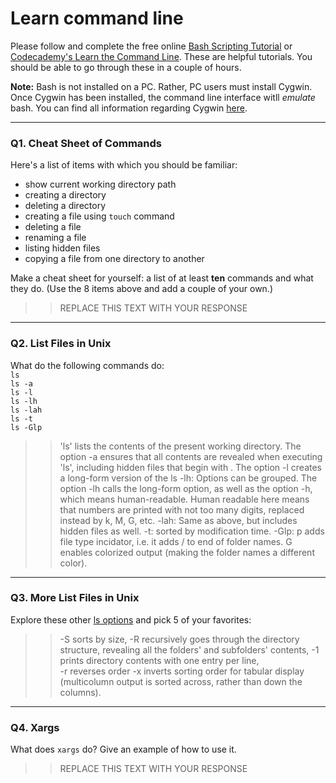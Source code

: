 # Learn command line

Please follow and complete the free online [Bash Scripting Tutorial](https://ryanstutorials.net/bash-scripting-tutorial/) or [Codecademy's Learn the Command Line](https://www.codecademy.com/learn/learn-the-command-line). These are helpful tutorials. You should be able to go through these in a couple of hours.

**Note:** Bash is not installed on a PC. Rather, PC users must install Cygwin. Once Cygwin has been installed, the command line interface witll _emulate_ bash. You can find all information regarding Cygwin [here](https://www.cygwin.com/).

---

### Q1.  Cheat Sheet of Commands  

Here's a list of items with which you should be familiar:  
* show current working directory path
* creating a directory
* deleting a directory
* creating a file using `touch` command
* deleting a file
* renaming a file
* listing hidden files
* copying a file from one directory to another

Make a cheat sheet for yourself: a list of at least **ten** commands and what they do.  (Use the 8 items above and add a couple of your own.)  

> > REPLACE THIS TEXT WITH YOUR RESPONSE

---

### Q2.  List Files in Unix   

What do the following commands do:  
`ls`  
`ls -a`  
`ls -l`  
`ls -lh`  
`ls -lah`  
`ls -t`  
`ls -Glp`  

> > 'ls' lists the contents of the present working directory.
> > The option -a ensures that all contents are revealed when executing 'ls', including hidden files that begin with . 
> > The option -l creates a long-form version of the ls
> > -lh: Options can be grouped. The option -lh calls the long-form option, as well as the option -h, which means human-readable. Human readable here means that numbers are printed with not too many digits, replaced instead by k, M, G, etc. 
> > -lah: Same as above, but includes hidden files as well.
> > -t: sorted by modification time.
> > -Glp: p adds file type incidator, i.e. it adds / to end of folder names. G enables colorized output (making the folder names a different color). 
  

---

### Q3.  More List Files in Unix  

Explore these other [ls options](http://www.techonthenet.com/unix/basic/ls.php) and pick 5 of your favorites:

> > -S sorts by size,
> > -R recursively goes through the directory structure, revealing all the folders' and subfolders' contents,
> > -1 prints directory contents with one entry per line,  
> > -r reverses order
> > -x inverts sorting order for tabular display (multicolumn output is sorted across, rather than down the columns).
---

### Q4.  Xargs   

What does `xargs` do? Give an example of how to use it.

> > REPLACE THIS TEXT WITH YOUR RESPONSE

 

